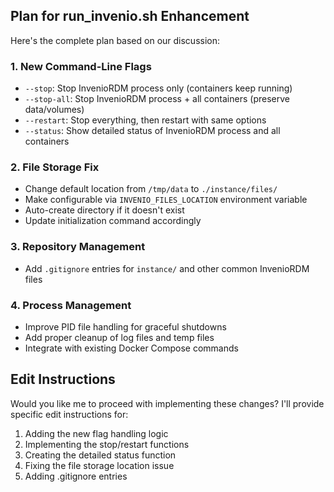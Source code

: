 ## Plan for run_invenio.sh Enhancement

Here's the complete plan based on our discussion:

### 1. New Command-Line Flags
- `--stop`: Stop InvenioRDM process only (containers keep running)
- `--stop-all`: Stop InvenioRDM process + all containers (preserve data/volumes)
- `--restart`: Stop everything, then restart with same options
- `--status`: Show detailed status of InvenioRDM process and all containers

### 2. File Storage Fix
- Change default location from `/tmp/data` to `./instance/files/`
- Make configurable via `INVENIO_FILES_LOCATION` environment variable
- Auto-create directory if it doesn't exist
- Update initialization command accordingly

### 3. Repository Management
- Add `.gitignore` entries for `instance/` and other common InvenioRDM files

### 4. Process Management
- Improve PID file handling for graceful shutdowns
- Add proper cleanup of log files and temp files
- Integrate with existing Docker Compose commands

## Edit Instructions

Would you like me to proceed with implementing these changes? I'll provide specific edit instructions for:
1. Adding the new flag handling logic
2. Implementing the stop/restart functions
3. Creating the detailed status function
4. Fixing the file storage location issue
5. Adding .gitignore entries
